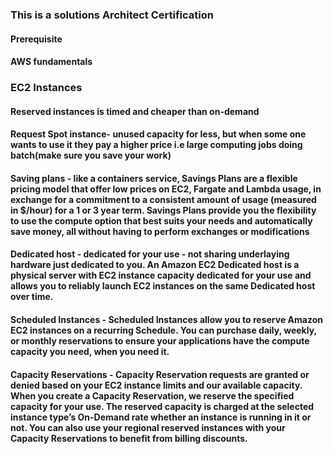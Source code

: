 ### This is a solutions Architect Certification

#### Prerequisite
#### AWS fundamentals

### EC2 Instances
#### Reserved instances is timed and cheaper than on-demand

#### Request Spot instance- unused capacity for less, but when some one wants to use it they pay a higher price i.e large computing jobs doing batch(make sure you save your work)

#### Saving plans - like a containers service, Savings Plans are a flexible pricing model that offer low prices on EC2, Fargate and Lambda usage, in exchange for a commitment to a consistent amount of usage (measured in $/hour) for a 1 or 3 year term. Savings Plans provide you the flexibility to use the compute option that best suits your needs and automatically save money, all without having to perform exchanges or modifications

#### Dedicated host - dedicated for your use - not sharing underlaying hardware just dedicated to you. An Amazon EC2 Dedicated host is a physical server with EC2 instance capacity dedicated for your use and allows you to reliably launch EC2 instances on the same Dedicated host over time.
#### Scheduled Instances - Scheduled Instances allow you to reserve Amazon EC2 instances on a recurring Schedule. You can purchase daily, weekly, or monthly reservations to ensure your applications have the compute capacity you need, when you need it.

#### Capacity Reservations - Capacity Reservation requests are granted or denied based on your EC2 instance limits and our available capacity. When you create a Capacity Reservation, we reserve the specified capacity for your use. The reserved capacity is charged at the selected instance type’s On-Demand rate whether an instance is running in it or not. You can also use your regional reserved instances with your Capacity Reservations to benefit from billing discounts.
